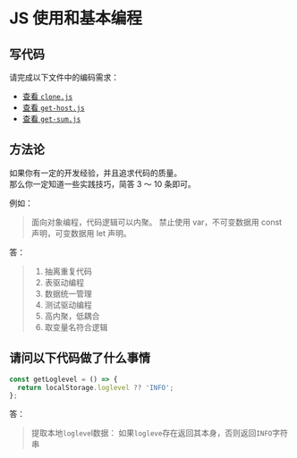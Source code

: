 # JS 使用和基本编程

## 写代码

请完成以下文件中的编码需求：

- [查看 `clone.js`](./clone.js)
- [查看 `get-host.js`](./get-host.js)
- [查看 `get-sum.js`](./get-sum.js)

## 方法论

如果你有一定的开发经验，并且追求代码的质量。  
那么你一定知道一些实践技巧，简答 3 ～ 10 条即可。

例如：

> 面向对象编程，代码逻辑可以内聚。
> 禁止使用 var，不可变数据用 const 声明，可变数据用 let 声明。

答：
> 1. 抽离重复代码
> 2. 表驱动编程
> 3. 数据统一管理
> 4. 测试驱动编程
> 5. 高内聚，低耦合
> 6. 取变量名符合逻辑
## 请问以下代码做了什么事情

```js
const getLoglevel = () => {
  return localStorage.loglevel ?? 'INFO';
};
```

答：
> 提取本地`logleve`l数据：
> 如果`logleve`存在返回其本身，否则返回`INFO`字符串
